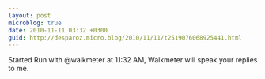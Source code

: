 ```yaml
---
layout: post
microblog: true
date: 2010-11-11 03:32 +0300
guid: http://desparoz.micro.blog/2010/11/11/t2519076068925441.html
---
```

Started Run with @walkmeter at 11:32 AM, Walkmeter will speak your replies to me.
